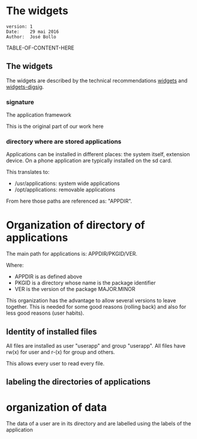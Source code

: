 
The widgets
===========

    version: 1
    Date:    29 mai 2016
    Author:  José Bollo

TABLE-OF-CONTENT-HERE

The widgets
-----------

The widgets are described by the technical recommendations
[widgets] and [widgets-digsig].

### signature 

The application framework 

This is the original part of our work here

### directory where are stored applications

Applications can be installed in different places: the system itself, extension device.
On a phone application are typically installed on the sd card.

This translates to:

 - /usr/applications: system wide applications
 - /opt/applications: removable applications

From here those paths are referenced as: "APPDIR".


Organization of directory of applications
=========================================

The main path for applications is: APPDIR/PKGID/VER.

Where:

 - APPDIR is as defined above
 - PKGID is a directory whose name is the package identifier
 - VER is the version of the package MAJOR.MINOR

This organization has the advantage to allow several versions to leave together.
This is needed for some good reasons (rolling back) and also for less good reasons (user habits).

Identity of installed files
---------------------------

All files are installed as user "userapp" and group "userapp".
All files have rw(x) for user and r-(x) for group and others.

This allows every user to read every file.


labeling the directories of applications
-----------------------------------------


organization of data
====================

The data of a user are in its directory and are labelled using the labels of the application

[meta-intel]:       https://github.com/01org/meta-intel-iot-security                "A collection of layers providing security technologies"
[widgets]:          http://www.w3.org/TR/widgets                                    "Packaged Web Apps"
[widgets-digsig]:   http://www.w3.org/TR/widgets-digsig                             "XML Digital Signatures for Widgets"
[libxml2]:          http://xmlsoft.org/html/index.html                              "libxml2"
[openssl]:          https://www.openssl.org                                         "OpenSSL"
[xmlsec]:           https://www.aleksey.com/xmlsec                                  "XMLSec"
[json-c]:           https://github.com/json-c/json-c                                "JSON-c"
[d-bus]:            http://www.freedesktop.org/wiki/Software/dbus                   "D-Bus"
[libzip]:           http://www.nih.at/libzip                                        "libzip"
[cmake]:            https://cmake.org                                               "CMake"
[security-manager]: https://wiki.tizen.org/wiki/Security/Tizen_3.X_Security_Manager "Security-Manager"
[app-manifest]:     http://www.w3.org/TR/appmanifest                                "Web App Manifest"
[tizen-security]:   https://wiki.tizen.org/wiki/Security                            "Tizen security home page"
[tizen-secu-3]:     https://wiki.tizen.org/wiki/Security/Tizen_3.X_Overview         "Tizen 3 security overview"




